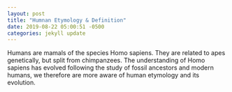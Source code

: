 ```yaml
---
layout: post
title: "Humnan Etymology & Definition"
date: 2019-08-22 05:00:51 -0500
categories: jekyll update
---
```

Humans are mamals of the species Homo sapiens. They are related to apes genetically, but split from chimpanzees.
The understanding of Homo sapiens has evolved following the study of fossil ancestors and modern humans, we therefore are more aware of human etymology and its evolution.


